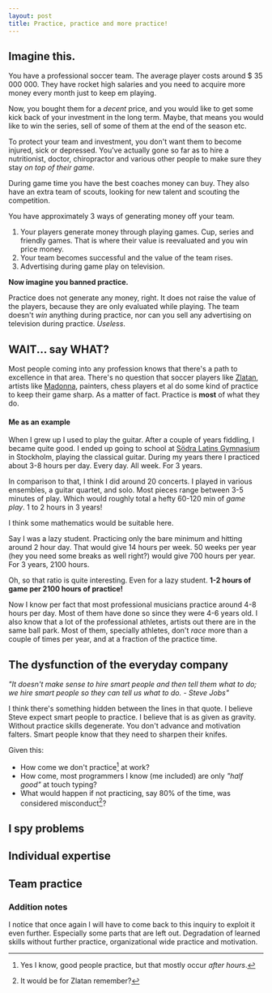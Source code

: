 ```yaml
---
layout: post
title: Practice, practice and more practice! 
---
```


## Imagine this.

You have a professional soccer team. The average player costs around $ 35 000 000. 
They have rocket high salaries and you need to acquire more money every month just
to keep em playing.  

Now, you bought them for a *decent* price, and you would like to get some kick back
of your investment in the long term. Maybe, that means you would like to win the 
series, sell of some of them at the end of the season etc. 

To protect your team and investment, you don't want them to become injured, sick 
or depressed. You've actually gone so far as to hire a nutritionist, doctor, 
chiropractor and various other people to make sure they stay *on top of their game*.

During game time you have the best coaches money can buy. They also have an extra
team of scouts, looking for new talent and scouting the competition.

You have approximately 3 ways of generating money off your team.

  1. Your players generate money through playing games. Cup, series and friendly games.
     That is where their value is reevaluated and you win price money. 
  2. Your team becomes successful and the value of the team rises.
  3. Advertising during game play on television.

**Now imagine you banned practice.**

Practice does not generate any money, right. It does not raise the value of the players, because they are only evaluated
while playing. The team doesn't *win* anything during practice, nor can you sell
any advertising on television during practice. *Useless*. 

## WAIT... say WHAT?
Most people coming into any profession knows that there's a path to excellence in
that area. There's no question that soccer players like [Zlatan](https://en.wikipedia.org/wiki/Zlatan_Ibrahimovi%C4%87), 
artists like [Madonna](https://en.wikipedia.org/wiki/Madonna_(entertainer)), painters, chess players et al
 do some kind of practice to keep their game sharp.
As a matter of fact. Practice is **most** of what they do.

#### Me as an example
When I grew up I used to play the guitar. After a couple of years fiddling, I became 
quite good. I ended up going to school at [Södra Latins Gymnasium](http://sodralatinsgymnasium.stockholm.se/)
in Stockholm, playing the classical guitar. During my years there I practiced about 3-8 hours per day. Every day. All week. 
For 3 years.

In comparison to that, I think I did around 20 concerts. I played in various ensembles, a guitar quartet, and solo.
Most pieces range between 3-5 minutes of play. Which would roughly total a hefty 60-120 min of 
*game play*. 1 to 2 hours in 3 years!

I think some mathematics would be suitable here.

Say I was a lazy student. Practicing only the bare minimum and hitting around 2 hour day.
That would give 14 hours per week. 50 weeks per year (hey you need some breaks as well right?)
would give 700 hours per year. For 3 years, 2100 hours. 

Oh, so that ratio is quite interesting. Even for a lazy student. **1-2 hours of game per 
2100 hours of practice!**

Now I know per fact that most professional musicians practice around 4-8 hours per day.
Most of them have done so since they were 4-6 years old. I also know that a lot of the
professional athletes, artists out there are in the same ball park. Most of them, specially 
athletes, don't *race* more than a couple of times per year, and at a fraction of the 
practice time.

## The dysfunction of the everyday company 
*"It doesn't make sense to hire smart people and then tell them what to do; we hire smart people so they can tell us what to do. - Steve Jobs"*

I think there's something hidden between the lines in that quote. I believe Steve 
expect smart people to practice. I believe that is as given as gravity. 
Without practice skills degenerate. You don't advance and motivation falters. 
Smart people know that they need to sharpen their knifes. 

Given this:

 - How come we don't practice[^practice] at work?
 - How come, most programmers I know (me included) are only *"half good"* at touch typing?
 - What would happen if not practicing, say 80% of the time, was considered misconduct[^misconduct]?

## I spy problems

## Individual expertise

## Team practice


### Addition notes
I notice that once again I will have to come back to this inquiry to exploit it even further. 
Especially some parts that are left out. Degradation of learned skills without further practice, 
organizational wide practice and motivation.

[^practice]: Yes I know, good people practice, but that mostly occur *after hours*.
[^misconduct]: It would be for Zlatan remember?

